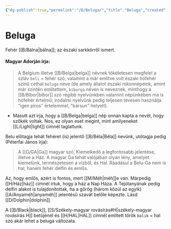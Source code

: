 ```yaml
---
{"dg-publish":true,"permalink":"/B/Beluga/","title":"Beluga","created":"2023-12-02T04:16","updated":"2024-10-24T22:12"}
---
```



# Beluga

Fehér [[B/Bálna\|bálna]]; az északi sarkkörről ismert.  

#### Magyar Adorján írja:  

> A Belgium illetve [[B/Belga\|belga]] névnek tökéletesen megfelel a szláv `beli` = fehér szó, valamint a már említve volt északi hófehér színű cethal `beluga` neve (de amely állatot északi rokonnépeink, amint már szintén említettem, `biburga` néven is neveznek, minthogy a [[B/Bíbor\|bibor]] szó régibb nyelvünkben valamint népünkében ma is hófehér értelmű; irodalmi nyelvünk pedig teljesen tévesen használja "igen piros" értelemmel, "bársun" helyett).  
- Másutt azt írja, hogy a [[B/Belga\|belga]] nép onnan kapta a nevét, hogy szőkék voltak. Nos, ez olyan eset megint, mint amilyeneket [[L/Light\|light]] címnél taglaltunk.

Belu előtagja tehát fehéret (is) jelentő [[B/Béla\|Béla]] nevünk, utótagja pedig (Péterfai János írja):  
> A [[G/GA\|Ga]] magyar szó, Kiemelkedő a legfontosabb jelentése, illetve a Ház. A magyar Ga tehát valójában olyan lény, amelyet kiemelünk, természetesen a vízből, és Hal. Ráadásul a Belu-Ga nem is hal, hanem fehér delfin és emlős.  

Az, hogy emlős, azért is fontos, mert [[M/Méh\|méh]]e van. Márpedig [[H/Ház\|ház]] címnél írtuk, hogy a ház a Nap Háza. A Tejútanyának pedig delfin alakot is tulajdonítottak, ha a görög (három közül az egyik) [[A/Anyaméh\|anyaméh]] jelentésű szavát belőle képezte. Lásd [[D/Dolphin\|dolphin]].  

A [[B/Black\|black]], [[S/Székely-magyar rovásírás#H\|székely-magyar rovásírás H]] betűjénél és [[H/HAL\|HAL]] címnél említett török `balık` = hal szó akár lehet a beluga változata.  